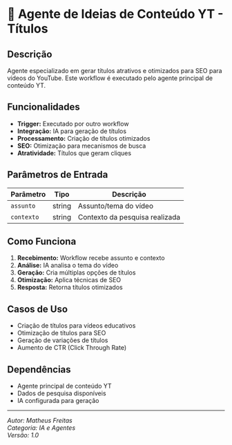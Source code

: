 # 🎯 Agente de Ideias de Conteúdo YT - Títulos

## Descrição

Agente especializado em gerar títulos atrativos e otimizados para SEO para vídeos do YouTube. Este workflow é executado pelo agente principal de conteúdo YT.

## Funcionalidades

- **Trigger:** Executado por outro workflow
- **Integração:** IA para geração de títulos
- **Processamento:** Criação de títulos otimizados
- **SEO:** Otimização para mecanismos de busca
- **Atratividade:** Títulos que geram cliques

## Parâmetros de Entrada

| Parâmetro  | Tipo   | Descrição                      |
| ---------- | ------ | ------------------------------ |
| `assunto`  | string | Assunto/tema do vídeo          |
| `contexto` | string | Contexto da pesquisa realizada |

## Como Funciona

1. **Recebimento:** Workflow recebe assunto e contexto
2. **Análise:** IA analisa o tema do vídeo
3. **Geração:** Cria múltiplas opções de títulos
4. **Otimização:** Aplica técnicas de SEO
5. **Resposta:** Retorna títulos otimizados

## Casos de Uso

- Criação de títulos para vídeos educativos
- Otimização de títulos para SEO
- Geração de variações de títulos
- Aumento de CTR (Click Through Rate)

## Dependências

- Agente principal de conteúdo YT
- Dados de pesquisa disponíveis
- IA configurada para geração

---

_Autor: Matheus Freitas_  
_Categoria: IA e Agentes_  
_Versão: 1.0_
